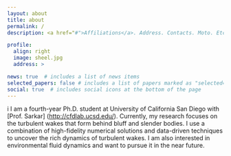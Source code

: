 ```yaml
---
layout: about
title: about
permalink: /
description: <a href="#">Affiliations</a>. Address. Contacts. Moto. Etc.

profile:
  align: right
  image: sheel.jpg
  address: >

news: true  # includes a list of news items
selected_papers: false # includes a list of papers marked as "selected={true}"
social: true  # includes social icons at the bottom of the page
---
```

i
I am a fourth-year Ph.D. student at University of California San Diego with [Prof. Sarkar] (http://cfdlab.ucsd.edu/). Currently, my research focuses on the turbulent wakes that form behind bluff and slender bodies. I use a combination of high-fidelity numerical solutions and data-driven techniques to uncover the rich dynamics of turbulent wakes. I am also interested in environmental fluid dynamics and want to pursue it in the near future.



